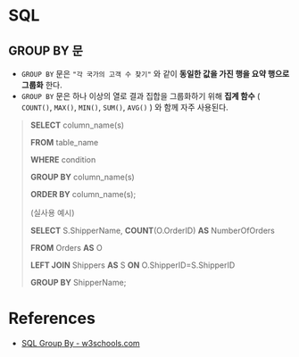 # SQL

## GROUP BY 문

  - `GROUP BY` 문은  `"각 국가의 고객 수 찾기"` 와 같이 **동일한 값을 가진 행을 요약 행으로 그룹화** 한다. 
  - `GROUP BY` 문은 하나 이상의 열로 결과 집합을 그룹화하기 위해 **집계 함수** ( `COUNT()`, `MAX()`, `MIN()`, `SUM()`, `AVG()` ) 와 함께 자주 사용된다.

  > **SELECT** column_name(s)
  >
  > **FROM** table_name
  >
  > **WHERE** condition
  >
  > **GROUP BY** column_name(s)
  >
  > **ORDER BY** column_name(s);
  >
  > (실사용 예시)
  >
  > **SELECT** S.ShipperName, **COUNT**(O.OrderID) **AS** NumberOfOrders 
  >
  > **FROM** Orders **AS** O
  >
  > **LEFT JOIN** Shippers **AS** S **ON** O.ShipperID=S.ShipperID
  >
  > **GROUP BY** ShipperName;

# References

- [SQL Group By - w3schools.com](https://www.w3schools.com/sql/sql_groupby.asp) 
